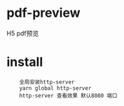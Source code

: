 # pdf-preview
H5 pdf预览
#  install
```$xslt
    全局安装http-server 
    yarn global http-server     
    http-server 查看效果 默认8080 端口
```